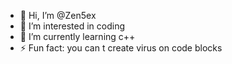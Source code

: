 - 👋 Hi, I’m @Zen5ex
- 👀 I’m interested in coding
- 🌱 I’m currently learning c++
- ⚡ Fun fact: you can t create virus on code blocks

<!---
Zen5ex/Zen5ex is a ✨ special ✨ repository because its `README.md` (this file) appears on your GitHub profile.
You can click the Preview link to take a look at your changes.
--->
